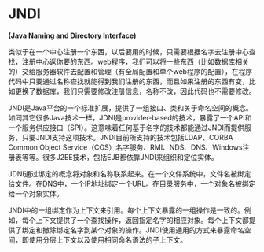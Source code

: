 # JNDI
**(Java Naming and Directory Interface)**

类似于在一个中心注册一个东西，以后要用的时候，只需要根据名字去注册中心查找，注册中心返你要的东西。web程序，我们可以将一些东西（比如数据库相关的）交给服务器软件去配置和管理（有全局配置和单个web程序的配置），在程序代码中只要通过名称查找就能得到我们注册的东西，而且如果注册的东西有变，比如更换了数据库，我们只需要修改注册信息，名称不改，因此代码也不需要修改。  

JNDI是Java平台的一个标准扩展，提供了一组接口、类和关于命名空间的概念。如同其它很多Java技术一样，JDNI是provider-based的技术，暴露了一个API和一个服务供应接口（SPI）。这意味着任何基于名字的技术都能通过JNDI而提供服务，只要JNDI支持这项技术。JNDI目前所支持的技术包括LDAP、CORBA Common Object Service（COS）名字服务、RMI、NDS、DNS、Windows注册表等等。很多J2EE技术，包括EJB都依靠JNDI来组织和定位实体。  

JDNI通过绑定的概念将对象和名称联系起来。在一个文件系统中，文件名被绑定给文件。在DNS中，一个IP地址绑定一个URL。在目录服务中，一个对象名被绑定给一个对象实体。

JNDI中的一组绑定作为上下文来引用。每个上下文暴露的一组操作是一致的。例如，每个上下文提供了一个查找操作，返回指定名字的相应对象。每个上下文都提供了绑定和撤除绑定名字到某个对象的操作。JNDI使用通用的方式来暴露命名空间，即使用分层上下文以及使用相同命名语法的子上下文。 



